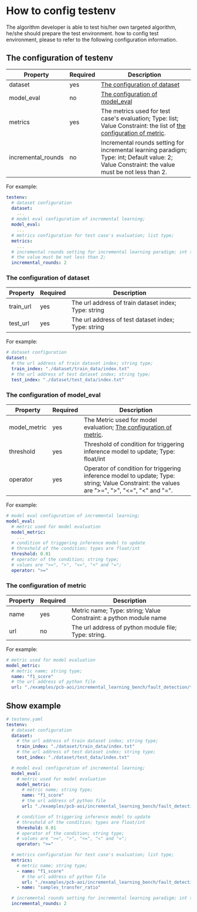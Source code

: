 # How to config testenv

The algorithm developer is able to test his/her own targeted algorithm, he/she should prepare the test environment.
how to config test environment, please to refer to the following configuration information.

## The configuration of testenv

| Property | Required | Description |
|----------|----------|-------------|
|dataset|yes|[The configuration of dataset](https://github.com/kubeedge/ianvs/blob/main/docs/user_interface/how-to-config-testenv.md#the-configuration-of-dataset)|
|model_eval|no|[The configuration of model_eval](https://github.com/kubeedge/ianvs/blob/main/docs/user_interface/how-to-config-testenv.md#the-configuration-of-model_eval)
|metrics|yes|The metrics used for test case's evaluation; Type: list; Value Constraint: the list of [the configuration of metric](https://github.com/kubeedge/ianvs/blob/main/docs/user_interface/how-to-config-testenv.md#the-configuration-of-metric).|
|incremental_rounds|no|Incremental rounds setting for incremental learning paradigm; Type: int; Default value: 2; Value Constraint: the value must be not less than 2. |

For example:

```yaml
testenv:
  # dataset configuration
  dataset:
    ...
  # model eval configuration of incremental learning;
  model_eval:
    ...
  # metrics configuration for test case's evaluation; list type;
  metrics:
    ...
  # incremental rounds setting for incremental learning paradigm; int type; default value is 2;
  # the value must be not less than 2;
  incremental_rounds: 2
```

### The configuration of dataset

| Property | Required | Description |
|----------|----------|-------------|
|train_url|yes|The url address of train dataset index; Type: string|
|test_url|yes|The url address of test dataset index; Type: string|

For example:

```yaml
# dataset configuration
dataset:
  # the url address of train dataset index; string type;
  train_index: "./dataset/train_data/index.txt"
  # the url address of test dataset index; string type;
  test_index: "./dataset/test_data/index.txt"
```

### The configuration of model_eval

| Property | Required | Description |
|----------|----------|-------------|
|model_metric|yes|The Metric used for model evaluation; [The configuration of metric](https://github.com/kubeedge/ianvs/blob/main/docs/user_interface/how-to-config-testenv.md#the-configuration-of-metric).|
|threshold|yes|Threshold of condition for triggering inference model to update; Type: float/int|
|operator|yes|Operator of condition for triggering inference model to update; Type: string; Value Constraint: the values are ">=", ">", "<=", "<" and "=".|

For example:

```yaml
# model eval configuration of incremental learning;
model_eval:
  # metric used for model evaluation
  model_metric:
    ...
  # condition of triggering inference model to update
  # threshold of the condition; types are float/int
  threshold: 0.01
  # operator of the condition; string type;
  # values are ">=", ">", "<=", "<" and "=";
  operator: ">="
```

### The configuration of metric

| Property | Required | Description |
|----------|----------|-------------|
|name|yes|Metric name; Type: string; Value Constraint: a python module name|
|url|no|The url address of python module file; Type: string.|

For example:

```yaml
# metric used for model evaluation
model_metric:
  # metric name; string type;
  name: "f1_score"
  # the url address of python file
  url: "./examples/pcb-aoi/incremental_learning_bench/fault_detection/testenv/f1_score.py"
```

## Show example

```yaml
# testenv.yaml
testenv:
  # dataset configuration
  dataset:
    # the url address of train dataset index; string type;
    train_index: "./dataset/train_data/index.txt"
    # the url address of test dataset index; string type;
    test_index: "./dataset/test_data/index.txt"

  # model eval configuration of incremental learning;
  model_eval:
    # metric used for model evaluation
    model_metric:
      # metric name; string type;
      name: "f1_score"
      # the url address of python file
      url: "./examples/pcb-aoi/incremental_learning_bench/fault_detection/testenv/f1_score.py"

    # condition of triggering inference model to update
    # threshold of the condition; types are float/int
    threshold: 0.01
    # operator of the condition; string type;
    # values are ">=", ">", "<=", "<" and "=";
    operator: ">="

  # metrics configuration for test case's evaluation; list type;
  metrics:
    # metric name; string type;
    - name: "f1_score"
      # the url address of python file
      url: "./examples/pcb-aoi/incremental_learning_bench/fault_detection/testenv/f1_score.py"
    - name: "samples_transfer_ratio"

  # incremental rounds setting for incremental learning paradigm; int type; default value is 2;
  incremental_rounds: 2
```





